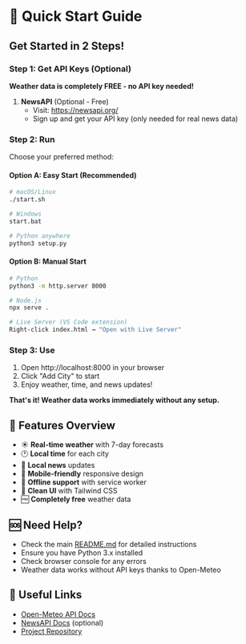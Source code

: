 # 🚀 Quick Start Guide

## Get Started in 2 Steps!

### Step 1: Get API Keys (Optional)
**Weather data is completely FREE - no API key needed!**

1. **NewsAPI** (Optional - Free)
   - Visit: https://newsapi.org/
   - Sign up and get your API key (only needed for real news data)

### Step 2: Run
Choose your preferred method:

#### Option A: Easy Start (Recommended)
```bash
# macOS/Linux
./start.sh

# Windows
start.bat

# Python anywhere
python3 setup.py
```

#### Option B: Manual Start
```bash
# Python
python3 -m http.server 8000

# Node.js
npx serve .

# Live Server (VS Code extension)
Right-click index.html → "Open with Live Server"
```

### Step 3: Use
1. Open http://localhost:8000 in your browser
2. Click "Add City" to start
3. Enjoy weather, time, and news updates!

**That's it! Weather data works immediately without any setup.**

## 📱 Features Overview

- ☀️ **Real-time weather** with 7-day forecasts
- 🕐 **Local time** for each city
- 📰 **Local news** updates
- 📱 **Mobile-friendly** responsive design
- 💾 **Offline support** with service worker
- 🎨 **Clean UI** with Tailwind CSS
- 🆓 **Completely free** weather data

## 🆘 Need Help?

- Check the main [README.md](README.md) for detailed instructions
- Ensure you have Python 3.x installed
- Check browser console for any errors
- Weather data works without API keys thanks to Open-Meteo

## 🔗 Useful Links

- [Open-Meteo API Docs](https://open-meteo.com/en/docs)
- [NewsAPI Docs](https://newsapi.org/docs) (optional)
- [Project Repository](https://github.com/youssefhakkou33/WeatherEndZone)
